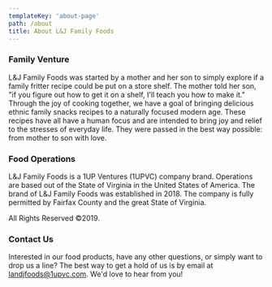 ```yaml
---
templateKey: 'about-page'
path: /about
title: About L&J Family Foods
---
```

### Family Venture
L&J Family Foods was started by a mother and her son to simply explore if a family fritter recipe could be put on a store shelf.  The mother told her son, "if you figure out how to get it on a shelf, I'll teach you how to make it." Through the joy of cooking together, we have a goal of bringing delicious ethnic family snacks recipes to a naturally focused modern age.  These recipes have all have a human focus and are intended to bring joy and relief to the stresses of everyday life. They were passed in the best way possible: from mother to son with love.

### Food Operations
L&J Family Foods is a 1UP Ventures (1UPVC) company brand.  Operations are based out of the State of Virginia in the United States of America. The brand of L&J Family Foods was established in 2018.  The company is fully permitted by Fairfax County and the great State of Virginia.  

All Rights Reserved ©2019.

### Contact Us
Interested in our food products, have any other questions, or simply want to drop us a line? The best way to get a hold of us is by email at [landjfoods@1upvc.com](landjfoods@1upvc.com).  We'd love to hear from you!
